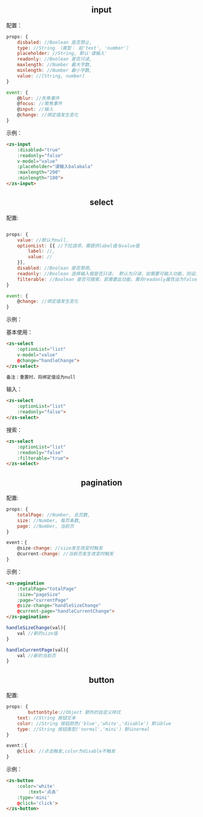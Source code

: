 ## <center>input

配置：

~~~javascript
props: {
	disbaled: //Boolean 是否禁止,
	type: //String （类型： 如'text', 'number'）
	placeholder: //String, 默认'请输入'
	readonly: //Boolean 是否只读,
	maxlength: //Number 最大字数,
	minlength: //Number 最小字数,
	value: //[String, number] 
} 

event: {
	@blur: //失焦事件
	@focus: //聚焦事件
	@input: //输入
	@change: //绑定值发生变化
}
~~~

示例：

~~~html
<zs-input
	:disabled="true"
	:readonly="false"
	v-model="value"
	:placeholder="请输入balabala"
	:maxlength="200"
	:minlength="100">
</zs-input>
~~~

## <center>select

配置:

~~~javascript

props: {
	value: //默认为null,
	optionList: [{ //下拉选项，需提供label值与value值
		label: //,
		value: //
	}],
	disabled: //Boolean 是否禁用,
	readonly: //Boolean 选择输入框是否只读， 默认为只读，如需要可输入功能，则设为false,
	filterable: //Boolean 是否可搜索，若需要此功能，需将readonly属性设为false
}

event: {
	@change: //绑定值发生变化
}
~~~

示例： 

基本使用：

~~~html
<zs-select
	:optionList="list"
	v-model="value"
	@change="handleChange">
</zs-select>

备注：重置时，将绑定值设为null
~~~

输入：

~~~html
<zs-select
	:optionList="list"
	:readonly="false">
</zs-select>
~~~

搜索：

~~~html
<zs-select
	:optionList="list"
	:readonly="false"
	:filterable="true">
</zs-select>
~~~


## <center>pagination

配置:

~~~javascript
props: {
	totalPage: //Number, 总页数,
	size: //Number, 每页条数,
	page: //Number, 当前页
}

event：{
	@size-change: //size发生改变时触发
	@current-change: //当前页发生改变时触发
}
~~~

示例：

~~~html
<zs-pagination
	:totalPage="totalPage"
	:size="pageSize"
	:page="currentPage"
	@size-change="handleSizeChange"
	@current-page="handleCurrentChange">
</zs-pagination>
~~~

~~~javascript
handleSizeChange(val){
	val //新的size值
}

handleCurrentPage(val){
	val //新的当前页
}
~~~

## <center>button

配置:

~~~javascript
props: {
        buttonStyle://Object 额外的自定义样式
	text: //String 按钮文本
	color: //String 按钮颜色('blue','white','disable') 默认blue
	type: //String 按钮类型('normal','mini') 默认normal
}

event：{
	@click: //点击触发,color为disable不触发
}
~~~

示例：

~~~html
<zs-button
	:color='white'
    	:text='点击'
    :type='mini'
	@click='click'>
</zs-button>
~~~